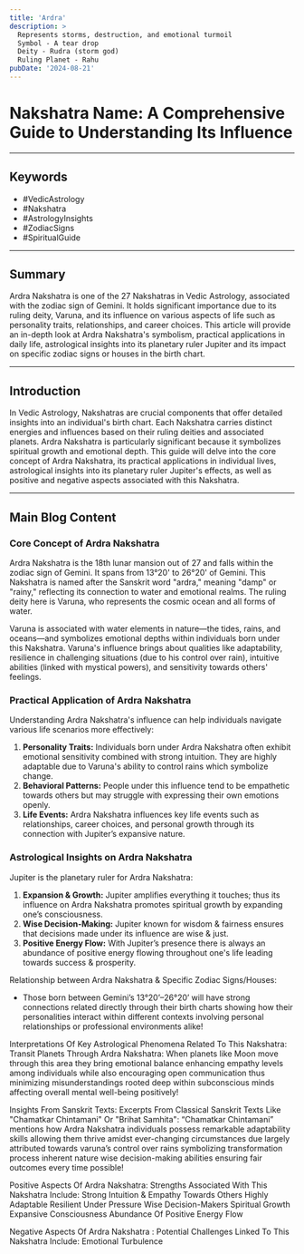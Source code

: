 ```yaml
---
title: 'Ardra'
description: >
  Represents storms, destruction, and emotional turmoil
  Symbol - A tear drop
  Deity - Rudra (storm god)
  Ruling Planet - Rahu
pubDate: '2024-08-21'
---
```


# Nakshatra Name: A Comprehensive Guide to Understanding Its Influence

---

## Keywords
- #VedicAstrology
- #Nakshatra
- #AstrologyInsights
- #ZodiacSigns
- #SpiritualGuide

---

## Summary
Ardra Nakshatra is one of the 27 Nakshatras in Vedic Astrology, associated with the zodiac sign of Gemini. It holds significant importance due to its ruling deity, Varuna, and its influence on various aspects of life such as personality traits, relationships, and career choices. This article will provide an in-depth look at Ardra Nakshatra's symbolism, practical applications in daily life, astrological insights into its planetary ruler Jupiter and its impact on specific zodiac signs or houses in the birth chart.

---

## Introduction
In Vedic Astrology, Nakshatras are crucial components that offer detailed insights into an individual's birth chart. Each Nakshatra carries distinct energies and influences based on their ruling deities and associated planets. Ardra Nakshatra is particularly significant because it symbolizes spiritual growth and emotional depth. This guide will delve into the core concept of Ardra Nakshatra, its practical applications in individual lives, astrological insights into its planetary ruler Jupiter's effects, as well as positive and negative aspects associated with this Nakshatra.

---

## Main Blog Content

### Core Concept of Ardra Nakshatra
Ardra Nakshatra is the 18th lunar mansion out of 27 and falls within the zodiac sign of Gemini. It spans from 13°20' to 26°20' of Gemini. This Nakshatra is named after the Sanskrit word "ardra," meaning "damp" or "rainy," reflecting its connection to water and emotional realms. The ruling deity here is Varuna, who represents the cosmic ocean and all forms of water.

Varuna is associated with water elements in nature—the tides, rains, and oceans—and symbolizes emotional depths within individuals born under this Nakshatra. Varuna's influence brings about qualities like adaptability, resilience in challenging situations (due to his control over rain), intuitive abilities (linked with mystical powers), and sensitivity towards others' feelings.

### Practical Application of Ardra Nakshatra
Understanding Ardra Nakshatra's influence can help individuals navigate various life scenarios more effectively:

1. **Personality Traits:** Individuals born under Ardra Nakshatra often exhibit emotional sensitivity combined with strong intuition. They are highly adaptable due to Varuna's ability to control rains which symbolize change.
2. **Behavioral Patterns:** People under this influence tend to be empathetic towards others but may struggle with expressing their own emotions openly.
3. **Life Events:** Ardra Nakshatra influences key life events such as relationships, career choices, and personal growth through its connection with Jupiter’s expansive nature.

### Astrological Insights on Ardra Nakshatra
Jupiter is the planetary ruler for Ardra Nakshatra:
1. **Expansion & Growth:** Jupiter amplifies everything it touches; thus its influence on Ardra Nakshatra promotes spiritual growth by expanding one’s consciousness.
2. **Wise Decision-Making:** Jupiter known for wisdom & fairness ensures that decisions made under its influence are wise & just.
3. **Positive Energy Flow:** With Jupiter’s presence there is always an abundance of positive energy flowing throughout one's life leading towards success & prosperity.

Relationship between Ardra Nakshatra & Specific Zodiac Signs/Houses:
- Those born between Gemini’s 13°20’–26°20’ will have strong connections related directly through their birth charts showing how their personalities interact within different contexts involving personal relationships or professional environments alike!

Interpretations Of Key Astrological Phenomena Related To This Nakshatra:
Transit Planets Through Ardra Nakshatra:
When planets like Moon move through this area they bring emotional balance enhancing empathy levels among individuals while also encouraging open communication thus minimizing misunderstandings rooted deep within subconscious minds affecting overall mental well-being positively!

Insights From Sanskrit Texts:
Excerpts From Classical Sanskrit Texts Like "Chamatkar Chintamani" Or "Brihat Samhita":
“Chamatkar Chintamani” mentions how Ardra Nakshatra individuals possess remarkable adaptability skills allowing them thrive amidst ever-changing circumstances due largely attributed towards varuna’s control over rains symbolizing transformation process inherent nature wise decision-making abilities ensuring fair outcomes every time possible!

Positive Aspects Of Ardra Nakshatra:
Strengths Associated With This Nakshatra Include:
Strong Intuition & Empathy Towards Others Highly Adaptable Resilient Under Pressure Wise Decision-Makers Spiritual Growth Expansive Consciousness Abundance Of Positive Energy Flow

Negative Aspects Of Ardra Nakshatra :
Potential Challenges Linked To This Nakshatra Include:
Emotional Turbulence